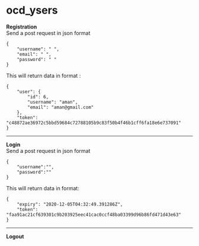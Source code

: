 # ocd_ysers
**Registration** <br>
Send a post request in json format <br>
```
{
    "username": " ",
    "email": " ",
    "password": " " 
}
```
This will return data in format :
```
{
    "user": {
        "id": 6,
        "username": "aman",
        "email": "aman@gmail.com"
    },
    "token": "c48872ae36972c5bbd59684c72788105b9c83f50b4f46b1cff6fa18e6e737091"
}
```
***
**Login** <br>
Send a post request in json format
```
{
    "username":"",
    "password":""
}
```  
This will return data in format:
```
{
    "expiry": "2020-12-05T04:32:49.391286Z",
    "token": "faa91ac21cf639301c9b203925eec41cac0ccf48ba03399d96b86fd471d43e63"
}
```
***
**Logout**

